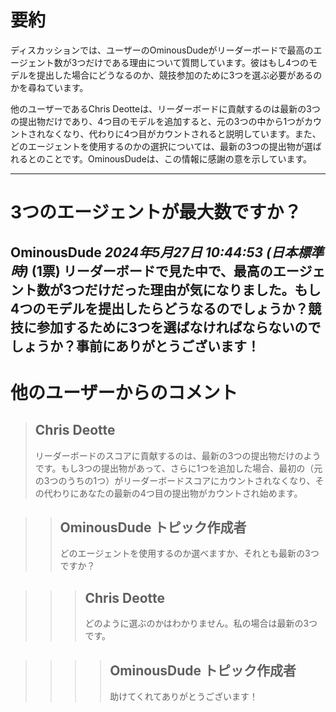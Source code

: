 # 要約 
ディスカッションでは、ユーザーのOminousDudeがリーダーボードで最高のエージェント数が3つだけである理由について質問しています。彼はもし4つのモデルを提出した場合にどうなるのか、競技参加のために3つを選ぶ必要があるのかを尋ねています。

他のユーザーであるChris Deotteは、リーダーボードに貢献するのは最新の3つの提出物だけであり、4つ目のモデルを追加すると、元の3つの中から1つがカウントされなくなり、代わりに4つ目がカウントされると説明しています。また、どのエージェントを使用するのかの選択については、最新の3つの提出物が選ばれるとのことです。OminousDudeは、この情報に感謝の意を示しています。

---
# 3つのエージェントが最大数ですか？
**OminousDude** *2024年5月27日 10:44:53 (日本標準時)* (1票)
リーダーボードで見た中で、最高のエージェント数が3つだけだった理由が気になりました。もし4つのモデルを提出したらどうなるのでしょうか？競技に参加するために3つを選ばなければならないのでしょうか？事前にありがとうございます！
---
# 他のユーザーからのコメント
> ## Chris Deotte
> リーダーボードのスコアに貢献するのは、最新の3つの提出物だけのようです。もし3つの提出物があって、さらに1つを追加した場合、最初の（元の3つのうちの1つ）がリーダーボードスコアにカウントされなくなり、その代わりにあなたの最新の4つ目の提出物がカウントされ始めます。

> > ## OminousDude トピック作成者
> > どのエージェントを使用するのか選べますか、それとも最新の3つですか？

> > > ## Chris Deotte
> > > どのように選ぶのかはわかりません。私の場合は最新の3つです。

> > > > ## OminousDude トピック作成者
> > > > 助けてくれてありがとうございます！
